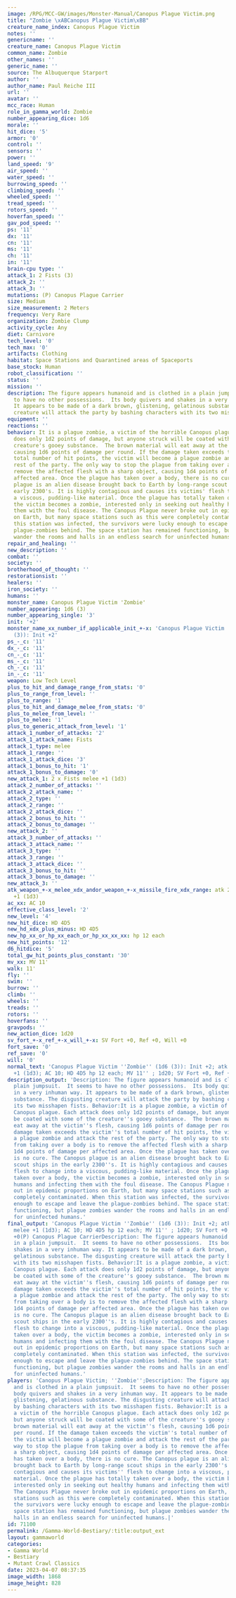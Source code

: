 ```yaml
---
image: /RPG/MCC-GW/images/Monster-Manual/Canopus Plague Victim.png
title: "Zombie \xABCanopus Plague Victim\xBB"
creature_name_index: Canopus Plague Victim
notes: ''
genericname: ''
creature_name: Canopus Plague Victim
common_name: Zombie
other_names: ''
generic_name: ''
source: The Albuquerque Starport
author: ''
author_name: Paul Reiche III
url: ''
avatar: ''
mcc_race: Human
role_in_gamma_world: Zombie
number_appearing_dice: 1d6
morale: ''
hit_dice: '5'
armor: '0'
control: ''
sensors: ''
power: ''
land_speed: '9'
air_speed: ''
water_speed: ''
burrowing_speed: ''
climbing_speed: ''
wheeled_speed: ''
tread_speed: ''
rotors_speed: ''
hoverfan_speed: ''
gav_pod_speed: ''
ps: '11'
dx: '11'
cn: '11'
ms: '11'
ch: '11'
in: '11'
brain-cpu type: ''
attack_1: 2 Fists (3)
attack_2: ''
attack_3: ''
mutations: (P) Canopus Plague Carrier
size: Medium
size_measurement: 2 Meters
frequency: Very Rare
organization: Zombie Clump
activity_cycle: Any
diet: Carnivore
tech_level: '0'
tech_max: '0'
artifacts: Clothing
habitat: Space Stations and Quarantined areas of Spaceports
base_stock: Human
robot_classification: ''
status: ''
mission: ''
description: The figure appears humanoid and is clothed in a plain jumpsuit.  It seems
  to have no other possessions.  Its body quivers and shakes in a very inhuman way.
  It appears to be made of a dark brown, glistening, gelatinous substance. The disgusting
  creature will attack the party by bashing characters with its two misshapen fists.
equipment: ''
reactions: ''
behavior: It is a plague zombie, a victim of the horrible Canopus plague. Each attack
  does only 1d2 points of damage, but anyone struck will be coated with some of the
  creature's gooey substance.  The brown material will eat away at the victim's flesh,
  causing 1d6 points of damage per round. If the damage taken exceeds the victim's
  total number of hit points, the victim will become a plague zombie and attack the
  rest of the party. The only way to stop the plague from taking over a body is to
  remove the affected flesh with a sharp object, causing 1d4 points of damage per
  affected area. Once the plague has taken over a body, there is no cure. The Canopus
  plague is an alien disease brought back to Earth by long-range scout ships in the
  early 2300's. It is highly contagious and causes its victims' flesh to change into
  a viscous, pudding-like material. Once the plague has totally taken over a body,
  the victim becomes a zombie, interested only in seeking out healthy humans and infecting
  them with the foul disease. The Canopus Plague never broke out in epidemic proportions
  on Earth, but many space stations such as this were completely contaminated. When
  this station was infected, the survivors were lucky enough to escape and leave the
  plague-zombies behind. The space station has remained functioning, but plague zombies
  wander the rooms and halls in an endless search for uninfected humans.
repair_and_healing: ''
new_description: ''
combat: ''
society: ''
brotherhood_of_thought: ''
restorationsist: ''
healers: ''
iron_society: ''
humans: ''
monster_name: Canopus Plague Victim 'Zombie'
number_appearing: 1d6 (3)
number_appearing_single: '3'
init: '+2'
monster_name_xx_number_if_applicable_init_+-x: 'Canopus Plague Victim ''Zombie'' (1d6
  (3)): Init +2'
ps_-_c: '11'
dx_-_c: '11'
cn_-_c: '11'
ms_-_c: '11'
ch_-_c: '11'
in_-_c: '11'
weapon: Low Tech Level
plus_to_hit_and_damage_range_from_stats: '0'
plus_to_range_from_level: ''
plus_to_range: '1'
plus_to_hit_and_damage_melee_from_stats: '0'
plus_to_melee_from_level: ''
plus_to_melee: '1'
plus_to_generic_attack_from_level: '1'
attack_1_number_of_attacks: '2'
attack_1_attack_name: Fists
attack_1_type: melee
attack_1_range: ''
attack_1_attack_dice: '3'
attack_1_bonus_to_hit: '1'
attack_1_bonus_to_damage: '0'
new_attack_1: 2 x Fists melee +1 (1d3)
attack_2_number_of_attacks: ''
attack_2_attack_name: ''
attack_2_type: ''
attack_2_range: ''
attack_2_attack_dice: ''
attack_2_bonus_to_hit: ''
attack_2_bonus_to_damage: ''
new_attack_2: ''
attack_3_number_of_attacks: ''
attack_3_attack_name: ''
attack_3_type: ''
attack_3_range: ''
attack_3_attack_dice: ''
attack_3_bonus_to_hit: ''
attack_3_bonus_to_damage: ''
new_attack_3: ''
atk_weapon_+-x_melee_xdx_andor_weapon_+-x_missile_fire_xdx_range: atk 2 x fists melee
  +1 (1d3)
ac_xx: AC 10
effective_class_level: '2'
new_level: '4'
new_hit_dice: HD 4D5
new_hd_xdx_plus_minus: HD 4D5
new_hp_xx_or_hp_xx_each_or_hp_xx_xx_xx: hp 12 each
new_hit_points: '12'
d6_hitdice: '5'
total_gw_hit_points_plus_constant: '30'
mv_xx: MV 11'
walk: 11'
fly: ''
swim: ''
burrow: ''
climb: ''
wheels: ''
treads: ''
rotors: ''
hoverfans: ''
gravpods: ''
new_action_dice: 1d20
sv_fort_+-x_ref_+-x_will_+-x: SV Fort +0, Ref +0, Will +0
fort_save: '0'
ref_save: '0'
will: '0'
normal_text: 'Canopus Plague Victim ''Zombie'' (1d6 (3)): Init +2; atk 2 x fists melee
  +1 (1d3); AC 10; HD 4D5 hp 12 each; MV 11'' ; 1d20; SV Fort +0, Ref +0, Will +0'
description_output: 'Description: The figure appears humanoid and is clothed in a
  plain jumpsuit.  It seems to have no other possessions.  Its body quivers and shakes
  in a very inhuman way. It appears to be made of a dark brown, glistening, gelatinous
  substance. The disgusting creature will attack the party by bashing characters with
  its two misshapen fists. Behavior:It is a plague zombie, a victim of the horrible
  Canopus plague. Each attack does only 1d2 points of damage, but anyone struck will
  be coated with some of the creature''s gooey substance.  The brown material will
  eat away at the victim''s flesh, causing 1d6 points of damage per round. If the
  damage taken exceeds the victim''s total number of hit points, the victim will become
  a plague zombie and attack the rest of the party. The only way to stop the plague
  from taking over a body is to remove the affected flesh with a sharp object, causing
  1d4 points of damage per affected area. Once the plague has taken over a body, there
  is no cure. The Canopus plague is an alien disease brought back to Earth by long-range
  scout ships in the early 2300''s. It is highly contagious and causes its victims''
  flesh to change into a viscous, pudding-like material. Once the plague has totally
  taken over a body, the victim becomes a zombie, interested only in seeking out healthy
  humans and infecting them with the foul disease. The Canopus Plague never broke
  out in epidemic proportions on Earth, but many space stations such as this were
  completely contaminated. When this station was infected, the survivors were lucky
  enough to escape and leave the plague-zombies behind. The space station has remained
  functioning, but plague zombies wander the rooms and halls in an endless search
  for uninfected humans.'
final_output: 'Canopus Plague Victim ''Zombie'' (1d6 (3)): Init +2; atk 2 x fists
  melee +1 (1d3); AC 10; HD 4D5 hp 12 each; MV 11'' ; 1d20; SV Fort +0, Ref +0, Will
  +0(P) Canopus Plague CarrierDescription: The figure appears humanoid and is clothed
  in a plain jumpsuit.  It seems to have no other possessions.  Its body quivers and
  shakes in a very inhuman way. It appears to be made of a dark brown, glistening,
  gelatinous substance. The disgusting creature will attack the party by bashing characters
  with its two misshapen fists. Behavior:It is a plague zombie, a victim of the horrible
  Canopus plague. Each attack does only 1d2 points of damage, but anyone struck will
  be coated with some of the creature''s gooey substance.  The brown material will
  eat away at the victim''s flesh, causing 1d6 points of damage per round. If the
  damage taken exceeds the victim''s total number of hit points, the victim will become
  a plague zombie and attack the rest of the party. The only way to stop the plague
  from taking over a body is to remove the affected flesh with a sharp object, causing
  1d4 points of damage per affected area. Once the plague has taken over a body, there
  is no cure. The Canopus plague is an alien disease brought back to Earth by long-range
  scout ships in the early 2300''s. It is highly contagious and causes its victims''
  flesh to change into a viscous, pudding-like material. Once the plague has totally
  taken over a body, the victim becomes a zombie, interested only in seeking out healthy
  humans and infecting them with the foul disease. The Canopus Plague never broke
  out in epidemic proportions on Earth, but many space stations such as this were
  completely contaminated. When this station was infected, the survivors were lucky
  enough to escape and leave the plague-zombies behind. The space station has remained
  functioning, but plague zombies wander the rooms and halls in an endless search
  for uninfected humans.'
players: 'Canopus Plague Victim; ''Zombie'';Description: The figure appears humanoid
  and is clothed in a plain jumpsuit.  It seems to have no other possessions.  Its
  body quivers and shakes in a very inhuman way. It appears to be made of a dark brown,
  glistening, gelatinous substance. The disgusting creature will attack the party
  by bashing characters with its two misshapen fists. Behavior:It is a plague zombie,
  a victim of the horrible Canopus plague. Each attack does only 1d2 points of damage,
  but anyone struck will be coated with some of the creature''s gooey substance.  The
  brown material will eat away at the victim''s flesh, causing 1d6 points of damage
  per round. If the damage taken exceeds the victim''s total number of hit points,
  the victim will become a plague zombie and attack the rest of the party. The only
  way to stop the plague from taking over a body is to remove the affected flesh with
  a sharp object, causing 1d4 points of damage per affected area. Once the plague
  has taken over a body, there is no cure. The Canopus plague is an alien disease
  brought back to Earth by long-range scout ships in the early 2300''s. It is highly
  contagious and causes its victims'' flesh to change into a viscous, pudding-like
  material. Once the plague has totally taken over a body, the victim becomes a zombie,
  interested only in seeking out healthy humans and infecting them with the foul disease.
  The Canopus Plague never broke out in epidemic proportions on Earth, but many space
  stations such as this were completely contaminated. When this station was infected,
  the survivors were lucky enough to escape and leave the plague-zombies behind. The
  space station has remained functioning, but plague zombies wander the rooms and
  halls in an endless search for uninfected humans.|'
id: 71100
permalink: /Gamma-World-Bestiary/:title:output_ext
layout: gammaworld
categories:
- Gamma World
- Bestiary
- Mutant Crawl Classics
date: 2023-04-07 08:37:35
image_width: 1868
image_height: 828
---
```

